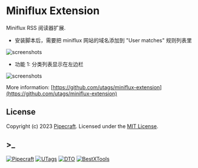 # Miniflux Extension

Miniflux RSS 阅读器扩展.

- 安装脚本后，需要把 miniflux 网站的域名添加到 "User matches" 规则列表里

![screenshots](https://greasyfork.s3.us-east-2.amazonaws.com/ch17zfph42b2gk1xfrdri1emycqb)

- 功能 1: 分类列表显示在左边栏

![screenshots](https://greasyfork.s3.us-east-2.amazonaws.com/5vx4kzvgcx9n72n3kuin7dlfpw8d)

More information: [https://github.com/utags/miniflux-extension](https://github.com/utags/miniflux-extension)

## License

Copyright (c) 2023 [Pipecraft](https://www.pipecraft.net). Licensed under the [MIT License](https://github.com/utags/miniflux-extension/blob/main/LICENSE).

## >\_

[![Pipecraft](https://img.shields.io/badge/site-pipecraft-brightgreen)](https://www.pipecraft.net)
[![UTags](https://img.shields.io/badge/site-UTags-brightgreen)](https://utags.pipecraft.net)
[![DTO](https://img.shields.io/badge/site-DTO-brightgreen)](https://dto.pipecraft.net)
[![BestXTools](https://img.shields.io/badge/site-bestxtools-brightgreen)](https://www.bestxtools.com)
